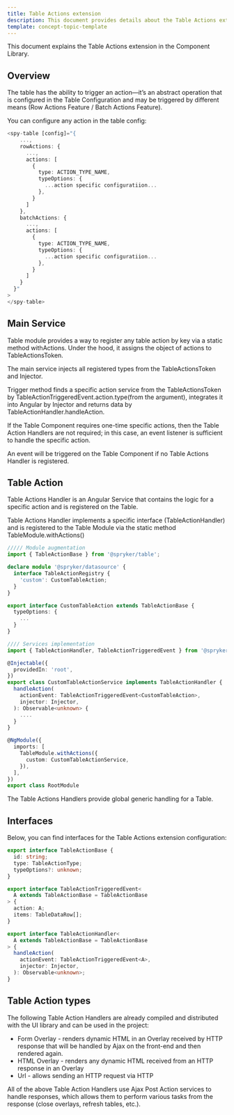 ```yaml
---
title: Table Actions extension
description: This document provides details about the Table Actions extension in the Component Library.
template: concept-topic-template
---
```


This document explains the Table Actions extension in the Component Library.

## Overview

The table has the ability to trigger an action—it’s an abstract operation that is configured in the Table Configuration and may be triggered by different means (Row Actions Feature / Batch Actions Feature).

You can configure any action in the table config:

```ts
<spy-table [config]="{
    ...,
    rowActions: {
      ...,
      actions: [
        {
          type: ACTION_TYPE_NAME,
          typeOptions: {
            ...action specific configuratiion...
          },
        }
      ]
    },
    batchActions: {
      ...,
      actions: [
        {
          type: ACTION_TYPE_NAME,
          typeOptions: {
            ...action specific configuratiion...
          },
        }
      ]
    }
  }"
>
</spy-table>
```

## Main Service

Table module provides a way to register any table action by key via a static method withActions.
Under the hood, it assigns the object of actions to TableActionsToken.

The main service injects all registered types from the TableActionsToken and Injector.

Trigger method finds a specific action service from the TableActionsToken by TableActionTriggeredEvent.action.type(from the argument), integrates it into Angular by Injector and returns data by TableActionHandler.handleAction.

If the Table Component requires one-time specific actions, then the Table Action Handlers are not required; in this case, an event listener is sufficient to handle the specific action.

An event will be triggered on the Table Component if no Table Actions Handler is registered.

## Table Action

Table Actions Handler is an Angular Service that contains the logic for a specific action and is registered on the Table.

Table Actions Handler implements a specific interface (TableActionHandler) and is registered to the Table Module via the static method TableModule.withActions()

```ts
///// Module augmentation
import { TableActionBase } from '@spryker/table';

declare module '@spryker/datasource' {
  interface TableActionRegistry {
    'custom': CustomTableAction;
  }
}

export interface CustomTableAction extends TableActionBase {
  typeOptions: {
    ...
  }
}

//// Services implementation
import { TableActionHandler, TableActionTriggeredEvent } from '@spryker/table';

@Injectable({
  providedIn: 'root',
})
export class CustomTableActionService implements TableActionHandler {
  handleAction(
    actionEvent: TableActionTriggeredEvent<CustomTableAction>,
    injector: Injector,
  ): Observable<unknown> {
    ....
  }
}

@NgModule({
  imports: [
    TableModule.withActions({
      custom: CustomTableActionService,
    }),
  ],
})
export class RootModule
```

The Table Actions Handlers provide global generic handling for a Table.

## Interfaces

Below, you can find interfaces for the Table Actions extension configuration:

```ts
export interface TableActionBase {
  id: string;
  type: TableActionType;
  typeOptions?: unknown;
}

export interface TableActionTriggeredEvent<
  A extends TableActionBase = TableActionBase
> {
  action: A;
  items: TableDataRow[];
}

export interface TableActionHandler<
  A extends TableActionBase = TableActionBase
> {
  handleAction(
    actionEvent: TableActionTriggeredEvent<A>,
    injector: Injector,
  ): Observable<unknown>;
}
```

## Table Action types

The following Table Action Handlers are already compiled and distributed with the UI library and can be used in the project:

- Form Overlay - renders dynamic HTML in an Overlay received by HTTP response that will be handled by Ajax on the front-end and then rendered again.
- HTML Overlay - renders any dynamic HTML received from an HTTP response in an Overlay
- Url - allows sending an HTTP request via HTTP

All of the above Table Action Handlers use Ajax Post Action services to handle responses, which allows them to perform various tasks from the response (close overlays, refresh tables, etc.).
